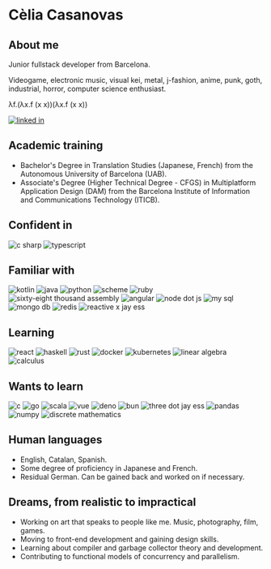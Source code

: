 # Cèlia Casanovas
## About me
Junior fullstack developer from Barcelona.  

Videogame, electronic music, visual kei, metal, j-fashion, anime, punk, goth, industrial, horror, computer science enthusiast.  

λf.(λx.f (x x))(λx.f (x x))

[![linked in](https://img.shields.io/badge/LinkedIn-0077B5?style=for-the-badge&logo=linkedin&logoColor=white)](https://www.linkedin.com/in/celia-casanovas/)

## Academic training
- Bachelor's Degree in Translation Studies (Japanese, French) from the Autonomous University of Barcelona (UAB).
- Associate's Degree (Higher Technical Degree - CFGS) in Multiplatform Application Design (DAM) from the Barcelona Institute of Information and Communications Technology (ITICB).

## Confident in
![c sharp](https://img.shields.io/badge/C%23-512BD4?style=for-the-badge)
![typescript](https://img.shields.io/badge/TypeScript-3178C6?style=for-the-badge&logo=typescript&logoColor=white)

## Familiar with
![kotlin](https://img.shields.io/badge/Kotlin-7F52FF?style=for-the-badge&logo=kotlin&logoColor=white)
![java](https://img.shields.io/badge/Java-red?style=for-the-badge&logo=buymeacoffee&logoColor=white)
![python](https://img.shields.io/badge/Python-FFD43B?style=for-the-badge&logo=python&logoColor=blue)
![scheme](https://img.shields.io/badge/Scheme-9F1D20?style=for-the-badge&logo=racket&logoColor=white)
![ruby](https://img.shields.io/badge/Ruby-CC342D?style=for-the-badge&logo=ruby)
![sixty-eight thousand assembly](https://img.shields.io/badge/68k_ASM-E1140A?style=for-the-badge&logo=motorola&logoColor=white)
![angular](https://img.shields.io/badge/Angular-DD0031?style=for-the-badge&logo=angular&logoColor=white)
![node dot js](https://img.shields.io/badge/Node.js-339933?style=for-the-badge&logo=node.js&logoColor=white)
![my sql](https://img.shields.io/badge/MySQL-4479A1?style=for-the-badge&logo=mysql&logoColor=white)
![mongo db](https://img.shields.io/badge/MongoDB-47A248?style=for-the-badge&logo=mongodb&logoColor=white)
![redis](https://img.shields.io/badge/Redis-DC382D?style=for-the-badge&logo=redis&logoColor=white)
![reactive x jay ess](https://img.shields.io/badge/RxJS-B7178C?style=for-the-badge&logo=reactivex&logoColor=white)

## Learning
![react](https://img.shields.io/badge/React-61DAFB?style=for-the-badge&logo=react&logoColor=white)
![haskell](https://img.shields.io/badge/Haskell-5D4F85?style=for-the-badge&logo=haskell&logoColor=white)
![rust](https://img.shields.io/badge/Rust-000000?style=for-the-badge&logo=rust&logoColor=white)
![docker](https://img.shields.io/badge/Docker-2496ED?style=for-the-badge&logo=docker&logoColor=white)
![kubernetes](https://img.shields.io/badge/Kubernetes-326CE5?style=for-the-badge&logo=kubernetes&logoColor=white)
![linear algebra](https://img.shields.io/badge/Linear_algebra-red?style=for-the-badge)
![calculus](https://img.shields.io/badge/Calculus-purple?style=for-the-badge)


## Wants to learn
![c](https://img.shields.io/badge/C-00599C?style=for-the-badge&logo=c&logoColor=white)
![go](https://img.shields.io/badge/Go-00ADD8?style=for-the-badge&logo=go&logoColor=white)
![scala](https://img.shields.io/badge/Scala-DC322F?style=for-the-badge&logo=scala&logoColor=white)
![vue](https://img.shields.io/badge/Vue.js-4FC08D?style=for-the-badge&logo=vuedotjs&logoColor=white)
![deno](https://img.shields.io/badge/Deno-FFFFFF?style=for-the-badge&logo=deno&logoColor=black)
![bun](https://img.shields.io/badge/Bun-000000?style=for-the-badge&logo=bun&logoColor=white)
![three dot jay ess](https://img.shields.io/badge/Three.js-000000?style=for-the-badge&logo=threedotjs&logoColor=white)
![pandas](https://img.shields.io/badge/Pandas-150458?style=for-the-badge&logo=pandas&logoColor=white)
![numpy](https://img.shields.io/badge/Numpy-013243?style=for-the-badge&logo=numpy&logoColor=white)
![discrete mathematics](https://img.shields.io/badge/Discrete_mathematics-purple?style=for-the-badge)


## Human languages
- English, Catalan, Spanish.  
- Some degree of proficiency in Japanese and French.
- Residual German. Can be gained back and worked on if necessary.

## Dreams, from realistic to impractical
- Working on art that speaks to people like me. Music, photography, film, games.
- Moving to front-end development and gaining design skills.
- Learning about compiler and garbage collector theory and development.
- Contributing to functional models of concurrency and parallelism.
